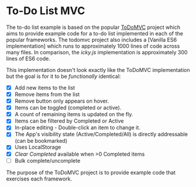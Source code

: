 # To-Do List MVC

The to-do list example is based on the popular [ToDoMVC][td] project which aims to provide example code for a to-do list implemented in each of the popular frameworks. The todomvc project also includes a [Vanilla ES6 implementation] which runs to approximately 1000 lines of code across many files. In comparison, the _icky.js_ implementation is approximately 300 lines of ES6 code.

This implementation doesn't look exactly like the ToDoMVC implementation but the goal is for it to be _functionally_ identical:

* [x] Add new items to the list
* [x] Remove items from the list
* [x] Remove button only appears on hover.
* [x] Items can be toggled (completed or active).
* [x] A count of remaining items is updated on the fly.
* [x] Items can be filtered by Completed or Active
* [x] In-place editing - Double-click an item to change it.
* [x] The App's visibility state (Active/Completed/All) is directly addressable (can be bookmarked)
* [x] Uses LocalStorage
* [x] _Clear Completed_ available when >0 Completed items
* [ ] Bulk complete/uncomplete

The purpose of the ToDoMVC project is to provide example code that exercises each framework. 

[td]: http://todomvc.com/
[van]: https://github.com/tastejs/todomvc/tree/master/examples/vanilla-es6